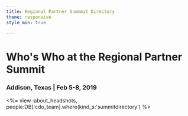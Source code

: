 ```yaml
---
title: Regional Partner Summmit Directory
theme: responsive
style_min: true

---
```

<meta name=“robots” content=“noindex”>

# Who's Who at the Regional Partner Summit

### Addison, Texas | Feb 5-8, 2019

<%= view :about_headshots, people:DB[:cdo_team].where(kind_s:'summitdirectory') %>